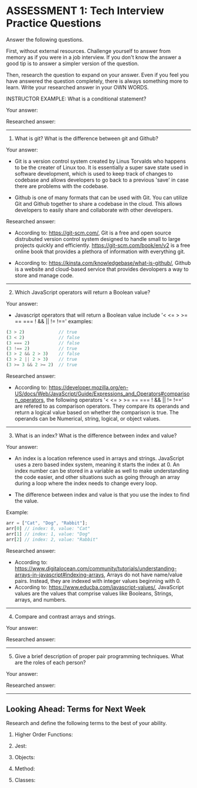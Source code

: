 # ASSESSMENT 1: Tech Interview Practice Questions

Answer the following questions.

First, without external resources. Challenge yourself to answer from memory as 
if you were in a job interview. If you don't know the answer a good tip is to 
answer a simpler version of the question.

Then, research the question to expand on your answer. Even if you feel you have 
answered the question completely, there is always something more to learn. 
Write your researched answer in your OWN WORDS.

INSTRUCTOR EXAMPLE: What is a conditional statement?

Your answer:

Researched answer:

--- 
<!-- ======================================================================= -->
1. What is git? What is the difference between git and Github?

Your answer: 
* Git is a version control system created by Linus Torvalds who
happens to be the creater of Linux too. It is essentially a super save state 
used in software development, which is used to keep track of changes to 
codebase and allows developers to go back to a previous 'save' in case there
are problems with the codebase.

* Github is one of many formats that can be used with Git. You can utilize Git 
and Github together to share a codebase in the cloud. This allows developers to
easily share and collaborate with other developers.

Researched answer:
* According to: https://git-scm.com/, Git is a free and open source distrubuted 
version control system designed to handle small to large projects quickly and
efficiently. https://git-scm.com/book/en/v2 is a free online book that provides
a plethora of information with everything git.

* According to: https://kinsta.com/knowledgebase/what-is-github/, Github is a 
website and cloud-based service that provides devolopers a way to store and 
manage code.

--- 
<!-- ======================================================================= -->
2. Which JavaScript operators will return a Boolean value?

Your answer: 
* Javascript operators that will return a Boolean value include
'< <= > >= == === ! && || != !=='
examples:
```javascript
(3 > 2)             // true
(3 < 2)             // false
(3 === 2)           // false
(3 !== 2)           // true
(3 > 2 && 2 > 3)    // false
(3 > 2 || 2 > 3)    // true
(3 >= 3 && 2 >= 2)  // true
```

Researched answer: 
* According to: 
https://developer.mozilla.org/en-US/docs/Web/JavaScript/Guide/Expressions_and_Operators#comparison_operators, 
the following operators '< <= > >= == === ! && || != !==' are refered to as 
comparison operators. They compare its operands and return a logical value 
based on whether the comparison is true. The operands can be Numerical, string, 
logical, or object values.

--- 
<!-- ======================================================================= -->
3. What is an index? What is the difference between index and value?

Your answer: 
* An index is a location reference used in arrays and strings. JavaScript uses a
zero based index system, meaning it starts the index at 0. An index number can 
be stored in a variable as well to make understanding the code easier, and other 
situations such as going through an array during a loop where the index needs
to change every loop.  

* The difference between index and value is that you use the index to find the 
value. 

Example:
```javascript
arr = ["Cat", "Dog", "Rabbit"];
arr[0] // index: 0, value: "Cat"
arr[1] // index: 1, value: "Dog"
arr[2] // index: 2, value: "Rabbit" 
```
Researched answer:
* According to: 
https://www.digitalocean.com/community/tutorials/understanding-arrays-in-javascript#indexing-arrays, 
Arrays do not have name/value pairs. Instead, they are indexed with integer 
values beginning with 0.
* According to: https://www.educba.com/javascript-values/, JavaScript values are 
the values that comprise values like Booleans, Strings, arrays, and numbers. 



--- 
<!-- ======================================================================= -->
4. Compare and contrast arrays and strings.

Your answer:

Researched answer:

--- 
<!--======================================================================== -->
5. Give a brief description of proper pair programming techniques. What are the 
roles of each person?

Your answer:

Researched answer:

--- 
<!-- ======================================================================= -->
## Looking Ahead: Terms for Next Week

Research and define the following terms to the best of your ability.

1. Higher Order Functions:

2. Jest:

3. Objects:

4. Method:

5. Classes:

